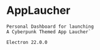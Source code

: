 # AppLaucher
```
Personal Dashboard for launching 
A Cyberpunk Themed App Laucher`
```
`Electron 22.0.0`